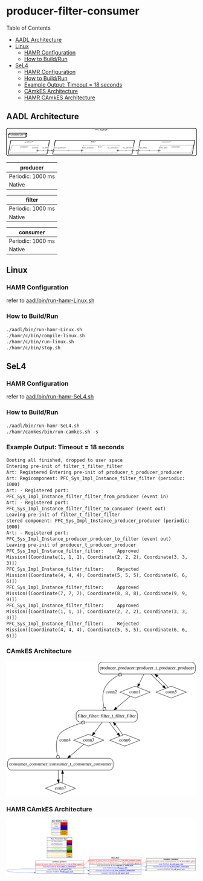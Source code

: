 # producer-filter-consumer

 Table of Contents
  * [AADL Architecture](#aadl-architecture)
  * [Linux](#linux)
    * [HAMR Configuration](#hamr-configuration)
    * [How to Build/Run](#how-to-buildrun)
  * [SeL4](#sel4)
    * [HAMR Configuration](#hamr-configuration)
    * [How to Build/Run](#how-to-buildrun)
    * [Example Output: Timeout = 18 seconds](#example-output-timeout--18-seconds)
    * [CAmkES Architecture](#camkes-architecture)
    * [HAMR CAmkES Architecture](#hamr-camkes-architecture)

## AADL Architecture
![AADL Arch](aadl/diagrams/aadl-arch.png)

|producer|
|--|
|Periodic: 1000 ms|
|Native|



|filter|
|--|
|Periodic: 1000 ms|
|Native|



|consumer|
|--|
|Periodic: 1000 ms|
|Native|



## Linux
### HAMR Configuration
refer to [aadl/bin/run-hamr-Linux.sh](aadl/bin/run-hamr-Linux.sh)

### How to Build/Run
```
./aadl/bin/run-hamr-Linux.sh
./hamr/c/bin/compile-linux.sh
./hamr/c/bin/run-linux.sh
./hamr/c/bin/stop.sh
```
## SeL4
### HAMR Configuration
refer to [aadl/bin/run-hamr-SeL4.sh](aadl/bin/run-hamr-SeL4.sh)

### How to Build/Run
```
./aadl/bin/run-hamr-SeL4.sh
./hamr/camkes/bin/run-camkes.sh -s
```

### Example Output: Timeout = 18 seconds
```
Booting all finished, dropped to user space
Entering pre-init of filter_t_filter_filter
Art: Registered Entering pre-init of producer_t_producer_producer
Art: Regicomponent: PFC_Sys_Impl_Instance_filter_filter (periodic: 1000)
Art: - Registered port: PFC_Sys_Impl_Instance_filter_filter_from_producer (event in)
Art: - Registered port: PFC_Sys_Impl_Instance_filter_filter_to_consumer (event out)
Leaving pre-init of filter_t_filter_filter
stered component: PFC_Sys_Impl_Instance_producer_producer (periodic: 1000)
Art: - Registered port: PFC_Sys_Impl_Instance_producer_producer_to_filter (event out)
Leaving pre-init of producer_t_producer_producer
PFC_Sys_Impl_Instance_filter_filter:     Approved Mission([Coordinate(1, 1, 1), Coordinate(2, 2, 2), Coordinate(3, 3, 3)])
PFC_Sys_Impl_Instance_filter_filter:     Rejected Mission([Coordinate(4, 4, 4), Coordinate(5, 5, 5), Coordinate(6, 6, 6)])
PFC_Sys_Impl_Instance_filter_filter:     Approved Mission([Coordinate(7, 7, 7), Coordinate(8, 8, 8), Coordinate(9, 9, 9)])
PFC_Sys_Impl_Instance_filter_filter:     Approved Mission([Coordinate(1, 1, 1), Coordinate(2, 2, 2), Coordinate(3, 3, 3)])
PFC_Sys_Impl_Instance_filter_filter:     Rejected Mission([Coordinate(4, 4, 4), Coordinate(5, 5, 5), Coordinate(6, 6, 6)])
```

### CAmkES Architecture
![CAmkES Architecture](aadl/diagrams/CAmkES-arch-SeL4.svg)

### HAMR CAmkES Architecture
![HAMR CAmkES Architecture](aadl/diagrams/CAmkES-HAMR-arch-SeL4.svg)
